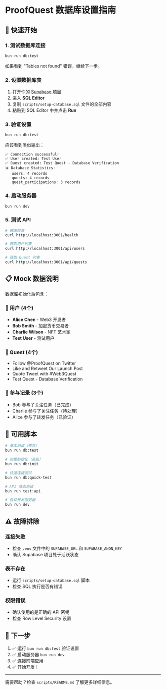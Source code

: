 # ProofQuest 数据库设置指南

## 🚀 快速开始

### 1. 测试数据库连接

```bash
bun run db:test
```

如果看到 "Tables not found" 错误，继续下一步。

### 2. 设置数据库表

1. 打开你的 [Supabase 项目](https://supabase.com/dashboard)
2. 进入 **SQL Editor**
3. 复制 `scripts/setup-database.sql` 文件的全部内容
4. 粘贴到 SQL Editor 中并点击 **Run**

### 3. 验证设置

```bash
bun run db:test
```

应该看到类似输出：
```
✅ Connection successful!
✅ User created: Test User
✅ Quest created: Test Quest - Database Verification
📊 Database Statistics:
   users: 4 records
   quests: 4 records  
   quest_participations: 3 records
```

### 4. 启动服务器

```bash
bun run dev
```

### 5. 测试 API

```bash
# 健康检查
curl http://localhost:3001/health

# 获取用户列表
curl http://localhost:3001/api/users

# 获取 Quest 列表
curl http://localhost:3001/api/quests
```

## 📋 Mock 数据说明

数据库初始化后包含：

### 👥 用户 (4个)
- **Alice Chen** - Web3 开发者
- **Bob Smith** - 加密货币交易者  
- **Charlie Wilson** - NFT 艺术家
- **Test User** - 测试用户

### 🎯 Quest (4个)
- Follow @ProofQuest on Twitter
- Like and Retweet Our Launch Post
- Quote Tweet with #Web3Quest
- Test Quest - Database Verification

### 🤝 参与记录 (3个)
- Bob 参与了关注任务（已完成）
- Charlie 参与了关注任务（待处理）
- Alice 参与了转发任务（已验证）

## 🔧 可用脚本

```bash
# 基本测试（推荐）
bun run db:test

# 完整初始化（高级）
bun run db:init

# 快速连接测试
bun run db:quick-test  

# API 端点测试
bun run test:api

# 启动开发服务器
bun run dev
```

## ⚠️ 故障排除

### 连接失败
- 检查 `.env` 文件中的 `SUPABASE_URL` 和 `SUPABASE_ANON_KEY`
- 确认 Supabase 项目处于活跃状态

### 表不存在
- 运行 `scripts/setup-database.sql` 脚本
- 检查 SQL 执行是否有错误

### 权限错误
- 确认使用的是正确的 API 密钥
- 检查 Row Level Security 设置

## 🎯 下一步

1. ✅ 运行 `bun run db:test` 验证设置
2. ✅ 启动服务器 `bun run dev`
3. ✅ 连接前端应用
4. ✅ 开始开发！

---

需要帮助？检查 `scripts/README.md` 了解更多详细信息。